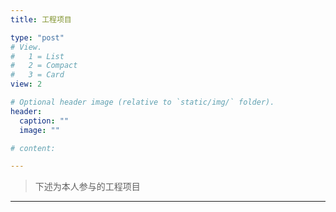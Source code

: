 ```yaml
---
title: 工程项目

type: "post"
# View.
#   1 = List
#   2 = Compact
#   3 = Card
view: 2

# Optional header image (relative to `static/img/` folder).
header:
  caption: ""
  image: ""

# content:

---
```


> 下述为本人参与的工程项目

---

<!-- ## _Table of Contents_ -->




<!-- - [New Post](newblog/) -->